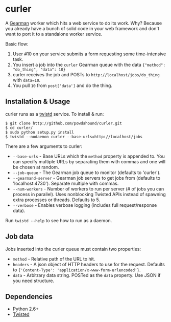 curler
=======

A [Gearman][gm] worker which hits a web service to do its work. Why? Because you already have a bunch of solid code in your web framework and don't want to port it to a standalone worker service.

Basic flow:

1. User #10 on your service submits a form requesting some time-intensive task.
1. You insert a job into the `curler` Gearman queue with the data `{"method": "do_thing", "data": 10}`
1. curler receives the job and POSTs to `http://localhost/jobs/do_thing` with `data=10`.
1. You pull `10` from `post['data']` and do the thing.

Installation & Usage
--------------------
curler runs as a [twistd](http://linux.die.net/man/1/twistd) service. To install & run:

    $ git clone http://github.com/powdahound/curler.git
    $ cd curler/
    $ sudo python setup.py install
    $ twistd --nodaemon curler --base-urls=http://localhost/jobs

There are a few arguments to curler:

 * `--base-urls` - Base URLs which the `method` property is appended to. You can specify multiple URLs by separating them with commas and one will be chosen at random.
 * `--job-queue` - The Gearman job queue to monitor (defaults to 'curler').
 * `--gearmand-server` - Gearman job servers to get jobs from (defaults to 'localhost:4730'). Separate multiple with commas.
 * `--num-workers` - Number of workers to run per server (# of jobs you can process in parallel). Uses nonblocking Twisted APIs instead of spawning extra processes or threads. Defaults to 5.
 * `--verbose` - Enables verbose logging (includes full request/response data).

Run `twistd --help` to see how to run as a daemon.

Job data
-------

Jobs inserted into the curler queue must contain two properties:

 * `method` - Relative path of the URL to hit.
 * `headers` - A json object of HTTP headers to use for the request.  Defaults to `{'Content-Type': 'application/x-www-form-urlencoded'}`.
 * `data` - Arbitrary data string. POSTed as the `data` property. Use JSON if you need structure.

Dependencies
-------------
 * Python 2.6+
 * [Twisted](http://twistedmatrix.com/trac/)

[gm]: http://gearman.org
